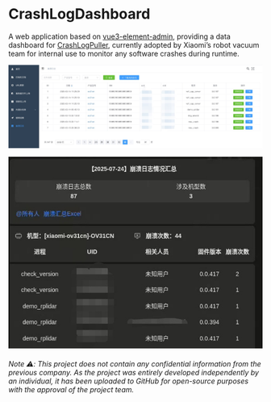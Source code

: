 # CrashLogDashboard
A web application based on [vue3-element-admin](https://vue3-element-admin-site.midfar.com/), providing a data dashboard for [CrashLogPuller](https://github.com/DwanYunFey/CrashLogPuller), currently adopted by Xiaomi’s robot vacuum team for internal use to monitor any software crashes during runtime.

![Project Demonstration](./public/Dashboard.JPEG)

![Project Demonstration](./public/Summary.JPEG)

###### Note ⚠️: This project does not contain any confidential information from the previous company. As the project was entirely developed independently by an individual, it has been uploaded to GitHub for open-source purposes with the approval of the project team.
